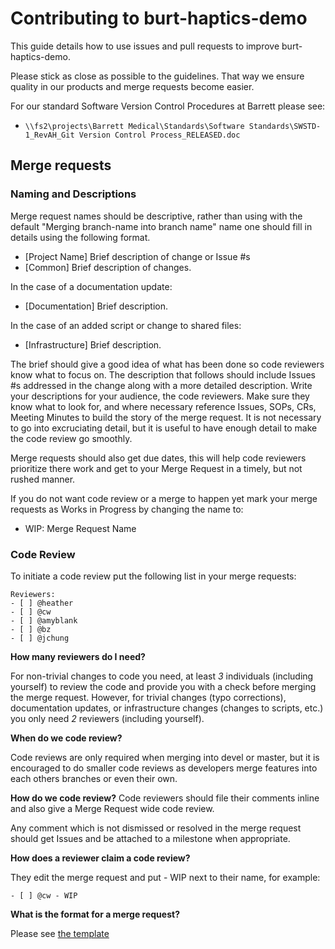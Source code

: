 # Contributing to burt-haptics-demo

This guide details how to use issues and pull requests to improve burt-haptics-demo.

Please stick as close as possible to the guidelines. That way we ensure quality in our products and merge requests become easier.

For our standard Software Version Control Procedures at Barrett please see:

- `\\fs2\projects\Barrett Medical\Standards\Software Standards\SWSTD-1_RevAH_Git Version Control Process_RELEASED.doc`

## Merge requests

### Naming and Descriptions

Merge request names should be descriptive, rather than using with the default "Merging branch-name into branch name" name one should fill in details using the following format.

- [Project Name] Brief description of change or Issue #s
- [Common] Brief description of changes.

In the case of a documentation update:

- [Documentation] Brief  description.

In the case of an added script or change to shared files:

- [Infrastructure] Brief description.

The brief should give a good idea of what has been done so
code reviewers know what to focus on. The description that follows should include Issues #s addressed in the change along with a more detailed description. Write your descriptions for your audience, the code reviewers. Make sure they know what to look for, and where necessary reference Issues, SOPs, CRs, Meeting Minutes to build the story of the merge request. It is not necessary to go into excruciating detail, but it is useful to have enough detail to make the code review go smoothly.

Merge requests should also get due dates, this will help code reviewers prioritize there work and get to your Merge Request in a timely, but not rushed manner.

If you do not want code review or a merge to happen yet mark your merge requests as Works in Progress by changing the name to:

- WIP: Merge Request Name

### Code Review

To initiate a code review put the following list in your merge requests:

```
Reviewers:
- [ ] @heather
- [ ] @cw
- [ ] @amyblank
- [ ] @bz
- [ ] @jchung
```

**How many reviewers do I need?**

For non-trivial changes to code you need, at least _3_ individuals (including yourself) to review the code and provide you with a check before merging the merge request. However, for trivial changes (typo corrections), documentation updates, or infrastructure changes (changes to scripts, etc.) you only need _2_ reviewers (including yourself).

**When do we code review?**

Code reviews are only required when merging into devel or master, but it is encouraged to do smaller code reviews as developers merge features into each others branches or even their own.

**How do we code review?**
Code reviewers should file their comments inline and also give a Merge Request wide code review.

Any comment which is not dismissed or resolved in the merge request should get Issues and be attached to a milestone when appropriate.

**How does a reviewer claim a code review?**

They edit the merge request and put - WIP next to their name, for example:

```
- [ ] @cw - WIP
```

**What is the format for a merge request?**

Please see [the template](.gitlab/merge_request_templates/code-review.md)
